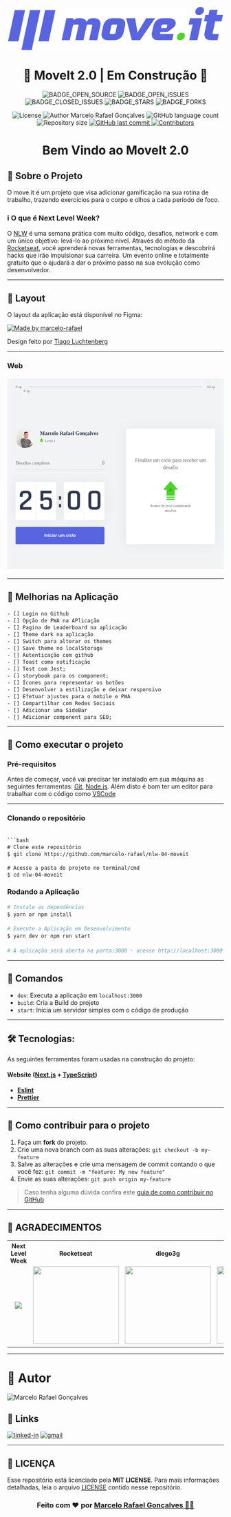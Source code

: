 <p align="center">
  <img  alt="MoveIt Logo" title="MoveIt" src=".github/logo-full.svg" />
</p>

<h1 align="center">
🚧 MoveIt 2.0 | Em Construção 🚧
</h1>
 
 <div align="center">

 ![BADGE_OPEN_SOURCE] ![BADGE_OPEN_ISSUES] ![BADGE_CLOSED_ISSUES] ![BADGE_STARS] ![BADGE_FORKS]

<!-- Badges -->

[BADGE_CLOSED_ISSUES]: https://img.shields.io/github/issues-closed/marcelo-rafael/nlw-04-moveit?color=blue

[BADGE_OPEN_ISSUES]: https://img.shields.io/github/issues/marcelo-rafael/nlw-04-moveit?color=blue

[BADGE_STARS]: https://img.shields.io/github/stars/marcelo-rafael/nlw-04-moveit?style=social

[BADGE_FORKS]: https://img.shields.io/github/forks/marcelo-rafael/nlw-04-moveit?style=social

[BADGE_OPEN_SOURCE]: https://badges.frapsoft.com/os/v1/open-source.png?v=103

  <img alt="License" src="https://img.shields.io/badge/license-MIT-brightgreen?color=blue">
  
  <img alt="Author Marcelo Rafael Gonçalves" src="https://img.shields.io/badge/author-Marcelo%20Rafael-informational?style=flat-square">

  <img alt="GitHub language count" src="https://img.shields.io/github/languages/count/marcelo-rafael/nlw-04-moveit">
  
  <img alt="Repository size" src="https://img.shields.io/github/repo-size/marcelo-rafael/nlw-04-moveit">
  
  <a href="https://github.com/marcelo-rafael/nlw-04-moveit/commits/master">
      <img alt="GitHub last commit" src="https://img.shields.io/github/last-commit/marcelo-rafael/nlw-04-moveit?color=blue">
  </a>
  
  <a href="https://github.com/marcelo-rafael/nlw-04-moveit/stargazers">
    <img alt="Contributors" src="https://img.shields.io/github/contributors/marcelo-rafael/nlw-04-moveit?style=flat-square&color=informational">
  </a>
  
</div>

<h1 align="center">
  Bem Vindo ao MoveIt 2.0
</h1>

## 🚀 Sobre o Projeto

O move.it é um projeto que visa adicionar gamificação na sua rotina de trabalho, trazendo exercícios para o corpo e olhos a cada período de foco.

### :information_source: O que é Next Level Week?

O [NLW](https://nextlevelweek.com/inscricao/6) é uma semana prática com muito código, desafios, network e com um único objetivo: levá-lo ao próximo nível.
Através do método da [Rocketseat](https://nextlevelweek.com/inscricao/1), você aprenderá novas ferramentas, tecnologias e descobrirá hacks que irão impulsionar sua carreira.
Um evento online e totalmente gratuito que o ajudará a dar o próximo passo na sua evolução como desenvolvedor.

---
<!--
## ⚙️ Funcionalidades

- [x] Um contador de 25 minutos que quando terminar o ciclo recebe um desafio
  - [x] Um contador de desafios
  - [x] nome da entidade, email e whatsapp
  - [x] e o endereço para que ele possa aparecer no mapa
  - [x] além de selecionar um ou mais ítens de coleta: 


---
-->

## 🎨 Layout

O layout da aplicação está disponível no Figma:

<a href="https://www.figma.com/file/vRbW1u0CEZuG2zE6bU5qLg/Move.it-2.0?node-id=160%3A2761">
  <img alt="Made by marcelo-rafael" src="https://img.shields.io/badge/Acessar%20Layout%20-Figma-%2304D361">
</a>

Design feito por [Tiago Luchtenberg](https://www.instagram.com/tiagoluchtenberg/)

---

### Web

<h4 align="center">
  <img alt="MoveIt Web" title="MoveIt Web" src=".github/nlw-04-moveit-nine.vercel.app.jpeg" width="700px" />
</h4>

---
<!--
## :tada: Melhorias na Aplicação

    -Adicionado api serverless na aplicação;
    -Adicionado Firebase para efetuar autenticação;
    -Adicionado mongodb para salvar informações;
    
    ---
    -->
    
## :tada: Melhorias na Aplicação


    - [] Login no Github
    - [] Opção de PWA na APlicação
    - [] Pagina de Leaderboard na aplicação
    - [] Theme dark na aplicação
    - [] Switch para alterar os themes
    - [] Save theme no localStorage
    - [] Autenticação com github
    - [] Toast como notificação
    - [] Test com Jest;
    - [] storybook para os component;
    - [] Ícones para representar os botões
    - [] Desenvolver a estilização e deixar responsivo
    - [] Efetuar ajustes para o mobile e PWA
    - [] Compartilhar com Redes Sociais
    - [] Adicionar uma SideBar
    - [] Adicionar component para SEO;
    
---

## 🚀 Como executar o projeto

### Pré-requisitos

Antes de começar, você vai precisar ter instalado em sua máquina as seguintes ferramentas:
[Git](https://git-scm.com), [Node.js](https://nodejs.org/en/). 
Além disto é bom ter um editor para trabalhar com o código como [VSCode](https://code.visualstudio.com/)

---

### Clonando o repositório

```

```bash
# Clone este repositório
$ git clone https://github.com/marcelo-rafael/nlw-04-moveit

# Acesse a pasta do projeto no terminal/cmd
$ cd nlw-04-moveit
```

### Rodando a Aplicação

```bash
# Instale as dependências
$ yarn or npm install

# Execute a Aplicação em Desenvolvimento
$ yarn dev or npm run start

# A aplicação será aberta na porta:3000 - acesse http://localhost:3000

```

---

## 🔎 Comandos

- `dev`: Executa a aplicação em `localhost:3000`
- `build`: Cria a Build do projeto
- `start`: Inicia um servidor simples com o código de produção

---
    
## 🛠 Tecnologias:

As seguintes ferramentas foram usadas na construção do projeto:

#### **Website**  ([Next.js](https://nextjs.org/)  +  [TypeScript](https://www.typescriptlang.org/))

- **[Eslint](https://eslint.org/)**
- **[Prettier](https://prettier.io/)**

---

<!--
### 💾 Comandos Úteis

```bash
#Criação de um componente completo com (index.tsx / stories.tsx / styles.ts / test.tsx)
$ yarn generate ComponentName

#Rodar o Storybook
$ yarn storybook

#Rodar os testes
$ yarn test

```
-->

<!--
### 📁 Configuração .ENV

```bash
#adicionado .env.example no projeto, lembrar de adicionar as variáveis de ambiente conforme o exemplo

# FIREBASE
NEXT_PUBLIC_APIKEY=
NEXT_PUBLIC_AUTHDOMAIN=
NEXT_PUBLIC_PROJECTID=
NEXT_PUBLIC_STORAGEBUCKET=
NEXT_PUBLIC_MESSAGINGSENDERID=
NEXT_PUBLIC_APPID=
NEXT_PUBLIC_MEASUREMENTID=

# MONGODB
MONGODB_URI=

# API URLS
BASE_URL=


```

-->

## 💪 Como contribuir para o projeto

1. Faça um **fork** do projeto.
2. Crie uma nova branch com as suas alterações: `git checkout -b my-feature`
3. Salve as alterações e crie uma mensagem de commit contando o que você fez: `git commit -m "feature: My new feature"`
4. Envie as suas alterações: `git push origin my-feature`

> Caso tenha alguma dúvida confira este [guia de como contribuir no GitHub](https://github.com/firstcontributions/first-contributions)

---

## **:star2: AGRADECIMENTOS**

<div align=center>

<table style="width:100%">
  <tr align=center>
    <th><strong>Next Level Week</strong></th>
    <th><strong>Rocketseat</strong></th>
    <th><strong>diego3g</strong></th>
    <th><strong>maykbrito</strong></th>
  </tr>
  <tr align=center>
    <td>
      <a href="https://nextlevelweek.com/">
        <img width="200" src="https://user-images.githubusercontent.com/42815135/83976057-f0352c00-a8cd-11ea-88da-22ff672ce842.png">
      </a>
    </td>
    <td>
      <a href="https://rocketseat.com.br/">
        <img width="200" height="180" src="https://user-images.githubusercontent.com/38081852/83981650-1e2e6680-a8f6-11ea-9f42-6df8fe809e4b.png">
      </a>
    </td>
    <td>
      <a href="https://github.com/diego3g">
        <img width="200" height="180" src="https://user-images.githubusercontent.com/38081852/83981712-b7f61380-a8f6-11ea-9099-bd3677e97e39.jpg">
      </a>
    </td>
    <td>
      <a href="https://github.com/maykbrito">
        <img width="200" height="180" src="https://user-images.githubusercontent.com/38081852/83981753-1de29b00-a8f7-11ea-93cf-23d2ff65fa5c.png">
      </a>
    </td>
  </tr>
</table>

</div>

---

# :man: Autor

<img src="https://avatars0.githubusercontent.com/u/29902777?s=460&u=61d43667f33a45eb000a2af216e4abeb2d4a6717&v=4" width="100px" alt="Marcelo Rafael Gonçalves"/>

## 🔗 Links

[![linked-in](https://img.shields.io/badge/LINKED_IN-0077B5?style=for-the-badge&logo=LinkedIn&logoColor=white)](https://www.linkedin.com/in/marcelo-rafael-gonçalves/)
[![gmail](https://img.shields.io/badge/GMAIL-D14836?style=for-the-badge&logo=Gmail&logoColor=white)](mailto:marcelo.rafael.goncalves@gmail.com)

---

## **:page_with_curl: LICENÇA**

Esse repositório está licenciado pela **MIT LICENSE**. Para mais informações detalhadas, leia o arquivo [LICENSE](./LICENSE) contido nesse repositório. 

<h3 align="center">
Feito com ❤️ por <a href="https://www.linkedin.com/in/marcelo-rafael-goncalves/">Marcelo Rafael Gonçalves 💜🚀</a>
</h3>


